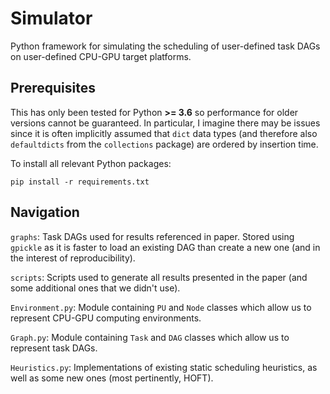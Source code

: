 # Simulator

Python framework for simulating the scheduling of user-defined task DAGs on user-defined CPU-GPU target platforms.

## Prerequisites

This has only been tested for Python **>= 3.6** so performance for older versions cannot be guaranteed. In particular, I imagine there may be issues since it is often implicitly assumed that `dict` data types (and therefore also `defaultdicts` from the `collections` package) are ordered by insertion time. 

To install all relevant Python packages:
```
pip install -r requirements.txt
```

## Navigation

`graphs`: Task DAGs used for results referenced in paper. Stored using `gpickle` as it is faster to load an existing DAG than create a new one (and in the interest of reproducibility).

`scripts`: Scripts used to generate all results presented in the paper (and some additional ones that we didn't use).

`Environment.py`: Module containing `PU` and `Node` classes which allow us to represent CPU-GPU computing environments.

`Graph.py`: Module containing `Task` and `DAG` classes which allow us to represent task DAGs.

`Heuristics.py`: Implementations of existing static scheduling heuristics, as well as some new ones (most pertinently, HOFT). 
